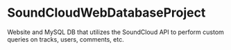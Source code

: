 # SoundCloudWebDatabaseProject
Website and MySQL DB that utilizes the SoundCloud API to perform custom queries on tracks, users, comments, etc.
